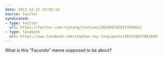 ```yaml
---
date: 2012-12-22 13:54:14
source: twitter
syndicated:
- type: twitter
  url: https://twitter.com/roytang/statuses/282484192015704064/
- type: facebook
  url: https://www.facebook.com/stephen.roy.tang/posts/10151981700183912
---
```


What is this "Facundo" meme supposed to be about?